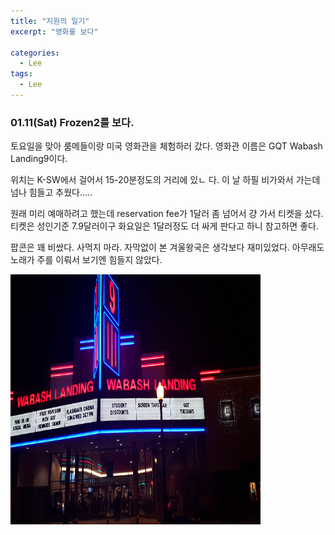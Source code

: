 ```yaml
---
title: "지원의 일기"
excerpt: "영화를 보다"

categories:
  - Lee
tags:
  - Lee
---
```


### 01.11(Sat) Frozen2를 보다.

토요일을 맞아 룸메들이랑 미국 영화관을 체험하러 갔다. 영화관 이름은 GQT Wabash Landing9이다.

위치는 K-SW에서 걸어서 15-20분정도의 거리에 있ㄴ 다. 이 날 하필 비가와서 가는데 넘나 힘들고 추웠다.....

원래 미리 예매하려고 했는데 reservation fee가 1달러 좀 넘어서 걍 가서 티켓을 샀다. 티켓은 성인기준 7.9달러이구 화요일은 1달러정도 더 싸게 판다고 하니 참고하면 좋다. 

팝콘은 꽤 비쌌다. 사먹지 마라.  자막없이 본 겨울왕국은 생각보다 재미있었다. 아무래도 노래가 주를 이뤄서 보기엔 힘들지 않았다.

<img src="https://github.com/beeot/beeot.github.io/blob/master/_docs/lee/post3/KakaoTalk_20200114_164124662.jpg" width=400 height=400>



